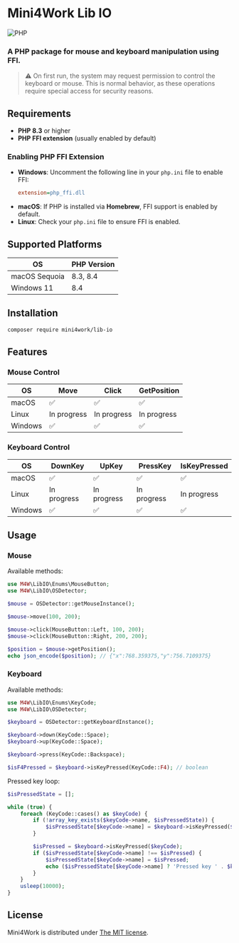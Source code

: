 # Mini4Work Lib IO

![PHP](https://img.shields.io/badge/PHP-^8.3-%23777BB4)

### A PHP package for mouse and keyboard manipulation using FFI.

> ⚠️ On first run, the system may request permission to control the keyboard or mouse. This is normal behavior, as these operations require special access for security reasons.

## Requirements

- **PHP 8.3** or higher
- **PHP FFI extension** (usually enabled by default)

### Enabling PHP FFI Extension

- **Windows**: Uncomment the following line in your `php.ini` file to enable FFI:
  ```ini
  extension=php_ffi.dll
  ```
- **macOS**: If PHP is installed via **Homebrew**, FFI support is enabled by default.
- **Linux**: Check your `php.ini` file to ensure FFI is enabled.

## Supported Platforms

| **OS**         | **PHP Version** |
|-----------------|-----------------|
| macOS Sequoia   | 8.3, 8.4        |
| Windows 11      | 8.4             |

## Installation

```bash
composer require mini4work/lib-io
```

## Features

### Mouse Control
| **OS**      | **Move** | **Click** | **GetPosition** |
|-------------|----------|-----------|-----------------|
| macOS       | ✅        | ✅         | ✅               |
| Linux       | In progress | In progress | In progress   |
| Windows     | ✅        | ✅         | ✅               |

### Keyboard Control
| **OS**      | **DownKey** | **UpKey** | **PressKey** | **IsKeyPressed** |
|-------------|-------------|-----------|--------------|------------------|
| macOS       | ✅           | ✅         | ✅            | ✅                |
| Linux       | In progress  | In progress| In progress  | In progress      |
| Windows     | ✅           | ✅         | ✅            | ✅                |

## Usage

### Mouse

Available methods:

```php
use M4W\LibIO\Enums\MouseButton;
use M4W\LibIO\OSDetector;

$mouse = OSDetector::getMouseInstance();

$mouse->move(100, 200);

$mouse->click(MouseButton::Left, 100, 200);
$mouse->click(MouseButton::Right, 200, 200);

$position = $mouse->getPosition();
echo json_encode($position); // {"x":768.359375,"y":756.7109375}
```

### Keyboard

Available methods:

```php
use M4W\LibIO\Enums\KeyCode;
use M4W\LibIO\OSDetector;

$keyboard = OSDetector::getKeyboardInstance();

$keyboard->down(KeyCode::Space);
$keyboard->up(KeyCode::Space);

$keyboard->press(KeyCode::Backspace);

$isF4Pressed = $keyboard->isKeyPressed(KeyCode::F4); // boolean
```

Pressed key loop:

```php
$isPressedState = [];

while (true) {
    foreach (KeyCode::cases() as $keyCode) {
        if (!array_key_exists($keyCode->name, $isPressedState)) {
            $isPressedState[$keyCode->name] = $keyboard->isKeyPressed($keyCode);
        }

        $isPressed = $keyboard->isKeyPressed($keyCode);
        if ($isPressedState[$keyCode->name] !== $isPressed) {
            $isPressedState[$keyCode->name] = $isPressed;
            echo ($isPressedState[$keyCode->name] ? 'Pressed key ' . $keyCode->name : 'Released key ' . $keyCode->name) . PHP_EOL;
        }
    }
    usleep(10000);
}
```

## License
Mini4Work is distributed under [The MIT license](https://opensource.org/licenses/MIT).
